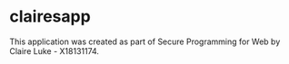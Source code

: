 # clairesapp

This application was created as part of Secure Programming for Web by Claire Luke - X18131174. 

#